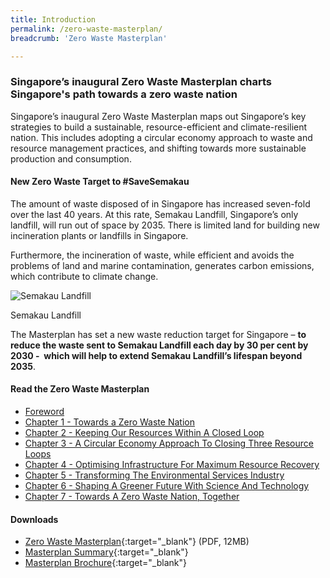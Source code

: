 ```yaml
---
title: Introduction
permalink: /zero-waste-masterplan/
breadcrumb: 'Zero Waste Masterplan'

---
```




### Singapore’s inaugural Zero Waste Masterplan charts Singapore's path towards a zero waste nation

Singapore’s inaugural Zero Waste Masterplan maps out Singapore’s key
strategies to build a sustainable, resource-efficient and climate-resilient nation. This
includes adopting a circular economy approach to waste and resource management
practices, and shifting towards more sustainable production and consumption.


#### New Zero Waste Target to #SaveSemakau

The amount of waste disposed of in Singapore has increased seven-fold over the last 40 years. At this rate, Semakau Landfill, Singapore’s only landfill, will run out of space by 2035. There is limited land for building new incineration plants or landfills in Singapore.

Furthermore, the incineration of waste, while efficient and avoids the problems of land and
marine contamination, generates carbon emissions, which contribute to climate change.

![Semakau Landfill](/images/semakau.jpg)
<caption>Semakau Landfill</caption>

The Masterplan has set a new waste reduction target for Singapore – **to reduce the waste sent to Semakau Landfill each day by 30 per cent by 2030 -  which will help to extend Semakau Landfill’s lifespan beyond 2035**.


#### Read the Zero Waste Masterplan

* [Foreword](/zero-waste-masterplan/foreword/)
* [Chapter 1 - Towards a Zero Waste Nation](/zero-waste-masterplan/chapter1/)
* [Chapter 2 - Keeping Our Resources Within A Closed Loop](/zero-waste-masterplan/chapter2/)
* [Chapter 3 - A Circular Economy Approach To Closing Three Resource Loops](/zero-waste-masterplan/chapter3/)
* [Chapter 4 - Optimising Infrastructure For Maximum Resource Recovery](/zero-waste-masterplan/chapter4/)
* [Chapter 5 - Transforming The Environmental Services Industry](/zero-waste-masterplan/chapter5/)
* [Chapter 6 - Shaping A Greener Future With Science And Technology](/zero-waste-masterplan/chapter6/)
* [Chapter 7 - Towards A Zero Waste Nation, Together](/zero-waste-masterplan/chapter7/)


#### Downloads

* [Zero Waste Masterplan](https://go.gov.sg/zwmp-full){:target="_blank"}  (PDF, 12MB)
* [Masterplan Summary](https://go.gov.sg/zwmp-summary){:target="_blank"}
* [Masterplan Brochure](https://go.gov.sg/zwmp-brochure){:target="_blank"}
